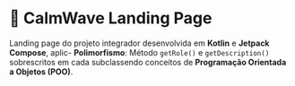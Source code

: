# 🌊 CalmWave Landing Page

Landing page do projeto integrador desenvolvida em **Kotlin** e **Jetpack Compose**, aplic- **Polimorfismo**: Método `getRole()` e `getDescription()` sobrescritos em cada subclassendo conceitos de **Programação Orientada a Objetos (POO)**.